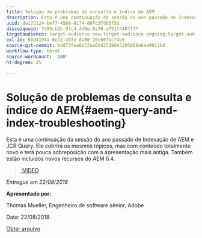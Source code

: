 ```yaml
---
title: Solução de problemas de consulta e índice do AEM
description: Esta é uma continuação da sessão do ano passado de Indexação de AEM e Consulta JCR (Link abaixo). Ele cobrirá os mesmos tópicos, mas com conteúdo totalmente novo e terá pouca sobreposição com a apresentação mais antiga. Também estão incluídos novos recursos do AEM 6.4.
uuid: da172124-bef7-45b8-91f4-86fc37d03f5d
discoiquuid: 7d95cb2b-9fc4-4d0e-8a70-a751f4487f77
targetaudience: target-audience new;target-audience ongoing;target-audience upgrader
exl-id: 6bd4194a-0e72-497e-8a80-20c60f1c74b9
source-git-commit: bdd73fea8b33aa0bd25d8de5295808a6aa9911bd
workflow-type: tm+mt
source-wordcount: '100'
ht-degree: 2%

---
```


# Solução de problemas de consulta e índice do AEM{#aem-query-and-index-troubleshooting}

Esta é uma continuação da sessão do ano passado de Indexação de AEM e JCR Query. Ele cobrirá os mesmos tópicos, mas com conteúdo totalmente novo e terá pouca sobreposição com a apresentação mais antiga. Também estão incluídos novos recursos do AEM 6.4.

>[!VIDEO](https://video.tv.adobe.com/v/23429/?quality=0)

*Entregue em 22/08/2018*

**Apresentado por:**

Thomas Mueller, Engenheiro de software sênior, Adobe

Data: 22/08/2018

[Obter arquivo](assets/aem-gems-aem-queryandindextroubleshooting-08222018.pdf)
<!--
[Get back to the Overview](https://helpx.adobe.com/experience-manager/kt/eseminars/gems/aem-index.html)
-->
